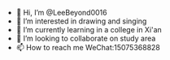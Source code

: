 - 👋 Hi, I’m @LeeBeyond0016
- 👀 I’m interested in drawing and singing
- 🌱 I’m currently learning in a college in Xi'an
- 💞️ I’m looking to collaborate on study area
- 📫 How to reach me 
WeChat:15075368828


<!---
LeeBeyond0016/LeeBeyond0016 is a ✨ special ✨ repository because its `README.md` (this file) appears on your GitHub profile.
You can click the Preview link to take a look at your changes.
--->
